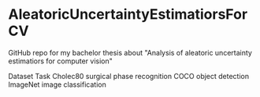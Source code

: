 # AleatoricUncertaintyEstimatiorsForCV
GitHub repo for my bachelor thesis about "Analysis of aleatoric uncertainty estimatiors for computer vision"


Dataset                 Task
Cholec80                surgical phase recognition
COCO                    object detection
ImageNet                image classification